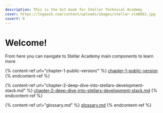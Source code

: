 ```yaml
---
description: This is the Git book for Stellar Technical Academy
cover: https://logowik.com/content/uploads/images/stellar-xlm8863.jpg
coverY: 0
---
```


# Welcome!

From here you can navigate to Stellar Academy main components to learn more

{% content-ref url="chapter-1-public-version/" %}
[chapter-1-public-version](chapter-1-public-version/)
{% endcontent-ref %}

{% content-ref url="chapter-2-deep-dive-into-stellars-development-stack.md" %}
[chapter-2-deep-dive-into-stellars-development-stack.md](chapter-2-deep-dive-into-stellars-development-stack.md)
{% endcontent-ref %}

{% content-ref url="glossary.md" %}
[glossary.md](glossary.md)
{% endcontent-ref %}

